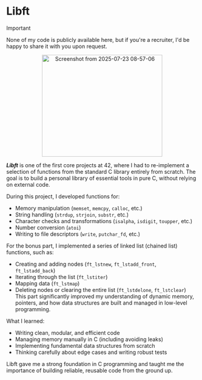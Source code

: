 # Libft

> [!IMPORTANT]
> None of my code is publicly available here, but if you're a recruiter, I'd be happy to share it with you upon request.

<p align="center">
  <img width="317" height="268" alt="Screenshot from 2025-07-23 08-57-06" src="https://github.com/user-attachments/assets/bfae2c73-7a26-403d-acda-06b6cd9f967a" />
</p>

***Libft*** is one of the first core projects at 42, where I had to re-implement a selection of functions from the standard C library entirely from scratch. The goal is to build a personal library of essential tools in pure C, without relying on external code.

During this project, I developed functions for:
* Memory manipulation (`memset`, `memcpy`, `calloc`, etc.)
* String handling (`strdup`, `strjoin`, `substr`, etc.)
* Character checks and transformations (`isalpha`, `isdigit`, `toupper`, etc.)
* Number conversion (`atoi`)
* Writing to file descriptors (`write`, `putchar_fd`, etc.)

For the bonus part, I implemented a series of linked list (chained list) functions, such as:
* Creating and adding nodes (`ft_lstnew`, `ft_lstadd_front`, `ft_lstadd_back`)
* Iterating through the list (`ft_lstiter`)
* Mapping data (`ft_lstmap`)
* Deleting nodes or clearing the entire list (`ft_lstdelone`, `ft_lstclear`)
This part significantly improved my understanding of dynamic memory, pointers, and how data structures are built and managed in low-level programming.

What I learned:
* Writing clean, modular, and efficient code
* Managing memory manually in C (including avoiding leaks)
* Implementing fundamental data structures from scratch
* Thinking carefully about edge cases and writing robust tests

Libft gave me a strong foundation in C programming and taught me the importance of building reliable, reusable code from the ground up.
